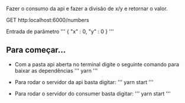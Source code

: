 Fazer o consumo da api e fazer a divisão de x/y e retornar o valor. 

GET http:localhost:6000/numbers

Entrada de parâmetro
'''
{
    "x" : 0,
    "y" : 0
}
'''

## Para começar...

- Com a pasta api aberta no terminal digite o seguinte comando para baixar as dependências
'''
yarn
'''

- Para rodar o servidor da api basta digitar:
'''
yarn start
'''

- Para rodar o servidor do consumer basta digitar:
'''
yarn start
'''